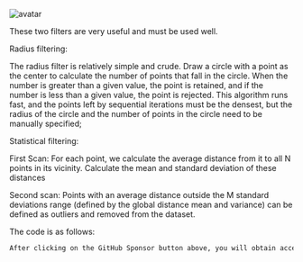 ![avatar]( 5c339d0ed4b64365b978d93b7d016e83.png) 

 These two filters are very useful and must be used well.

Radius filtering:

The radius filter is relatively simple and crude. Draw a circle with a point as the center to calculate the number of points that fall in the circle. When the number is greater than a given value, the point is retained, and if the number is less than a given value, the point is rejected. This algorithm runs fast, and the points left by sequential iterations must be the densest, but the radius of the circle and the number of points in the circle need to be manually specified;

Statistical filtering:

First Scan: For each point, we calculate the average distance from it to all N points in its vicinity. Calculate the mean and standard deviation of these distances

Second scan: Points with an average distance outside the M standard deviations range (defined by the global distance mean and variance) can be defined as outliers and removed from the dataset.

The code is as follows: 

  ```python  
After clicking on the GitHub Sponsor button above, you will obtain access permissions to my private code repository ( https://github.com/slowlon/my_code_bar ) to view this blog code. By searching the code number of this blog, you can find the code you need, code number is: 2024020309574654444
  ```  

